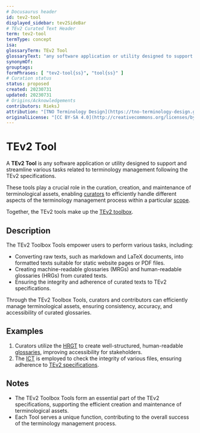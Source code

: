 ```yaml
---
# Docusaurus header
id: tev2-tool
displayed_sidebar: tev2SideBar
# TEv2 Curated Text Header
term: tev2-tool
termType: concept
isa:
glossaryTerm: TEv2 Tool
glossaryText: "any software application or utility designed to support and streamline various tasks related to terminology management following the TEv2 specifications."
synonymOf: 
grouptags: 
formPhrases: [ "tev2-tool{ss}", "tool{ss}" ]
# Curation status
status: proposed
created: 20230731
updated: 20230731
# Origins/Acknowledgements
contributors: RieksJ
attribution: "[TNO Terminology Design](https://tno-terminology-design.github.io/tev2-specifications/docs)"
originalLicense: "[CC BY-SA 4.0](http://creativecommons.org/licenses/by-sa/4.0/?ref=chooser-v1)"
---
```


# TEv2 Tool

A **TEv2 Tool** is any software application or utility designed to support and streamline various tasks related to terminology management following the TEv2 specifications.

These tools play a crucial role in the curation, creation, and maintenance of terminological assets, enabling [curators](@) to efficiently handle different aspects of the terminology management process within a particular [scope](@). 

Together, the TEv2 tools make up the [TEv2 toolbox](@).

## Description

The TEv2 Toolbox Tools empower users to perform various tasks, including:

- Converting raw texts, such as markdown and LaTeX documents, into formatted texts suitable for static website pages or PDF files.
- Creating machine-readable glossaries (MRGs) and human-readable glossaries (HRGs) from curated texts.
- Ensuring the integrity and adherence of curated texts to TEv2 specifications.

Through the TEv2 Toolbox Tools, curators and contributors can efficiently manage terminological assets, ensuring consistency, accuracy, and accessibility of curated glossaries.

## Examples

1. Curators utilize the [HRGT](@) to create well-structured, human-readable [glossaries](@), improving accessibility for stakeholders.
2. The [ICT](@) is employed to check the integrity of various files, ensuring adherence to [TEv2 specifications](/docs-spec-files).

## Notes

- The TEv2 Toolbox Tools form an essential part of the TEv2 specifications, supporting the efficient creation and maintenance of terminological assets.
- Each Tool serves a unique function, contributing to the overall success of the terminology management process.

